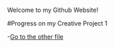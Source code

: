 Welcome to my Github Website! 


#Progress on my Creative Project 1

 -[Go to the other file](other.md)
